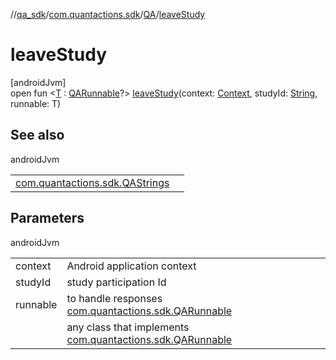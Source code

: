 //[qa_sdk](../../../index.md)/[com.quantactions.sdk](../index.md)/[QA](index.md)/[leaveStudy](leave-study.md)

# leaveStudy

[androidJvm]\
open fun <[T](leave-study.md) : [QARunnable](../-q-a-runnable/index.md)?> [leaveStudy](leave-study.md)(context: [Context](https://developer.android.com/reference/kotlin/android/content/Context.html), studyId: [String](https://developer.android.com/reference/kotlin/java/lang/String.html), runnable: T)

## See also

androidJvm

| | |
|---|---|
| [com.quantactions.sdk.QAStrings](../-q-a-strings/index.md) |  |

## Parameters

androidJvm

| | |
|---|---|
| context | Android application context |
| studyId | study participation Id |
| runnable | to handle responses [com.quantactions.sdk.QARunnable](../-q-a-runnable/index.md) |
| <T> | any class that implements [com.quantactions.sdk.QARunnable](../-q-a-runnable/index.md) |
